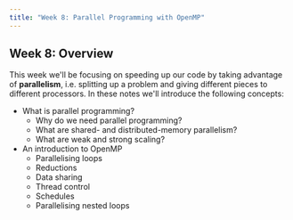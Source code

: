 ```yaml
---
title: "Week 8: Parallel Programming with OpenMP"
---
```


## Week 8: Overview

This week we'll be focusing on speeding up our code by taking advantage of **parallelism**, i.e. splitting up a problem and giving different pieces to different processors. In these notes we'll introduce the following concepts:

- What is parallel programming?
  - Why do we need parallel programming?
  - What are shared- and distributed-memory parallelism?
  - What are weak and strong scaling?
- An introduction to OpenMP
  - Parallelising loops
  - Reductions
  - Data sharing
  - Thread control
  - Schedules
  - Parallelising nested loops
